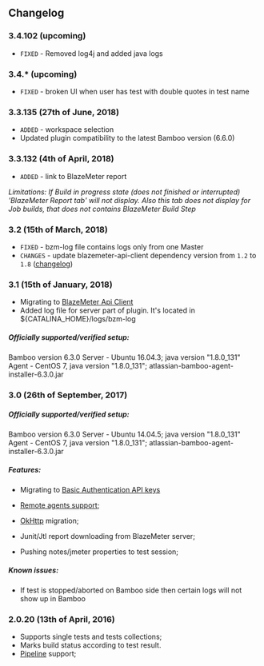 ## Changelog
### 3.4.102 (upcoming)
- `FIXED` - Removed log4j and added java logs

### 3.4.* (upcoming)
- `FIXED` - broken UI when user has test with double quotes in test name

### 3.3.135 (27th of June, 2018)
- `ADDED` - workspace selection
- Updated plugin compatibility to the latest Bamboo version (6.6.0)

### 3.3.132 (4th of April, 2018)
- `ADDED` - link to BlazeMeter report 

_Limitations: If Build in progress state (does not finished or interrupted) 'BlazeMeter Report tab' will not display. Also this tab does not display for Job builds, that does not contains BlazeMeter Build Step_

### 3.2 (15th of March, 2018)
- `FIXED` - bzm-log file contains logs only from one Master
- `CHANGES` - update blazemeter-api-client dependency version from `1.2` to `1.8` ([changelog](https://github.com/Blazemeter/blazemeter-api-client/wiki/Changelog))

### 3.1 (15th of January, 2018)
* Migrating to [BlazeMeter Api Client](https://github.com/Blazemeter/blazemeter-api-client)
* Added log file for server part of plugin. It's located in ${CATALINA_HOME}/logs/bzm-log

##### Officially supported/verified setup:

Bamboo version 6.3.0
Server - Ubuntu 16.04.3; java version "1.8.0_131"
Agent - CentOS 7, java version "1.8.0_131"; atlassian-bamboo-agent-installer-6.3.0.jar

### 3.0 (26th of September, 2017)

##### Officially supported/verified setup:

Bamboo version 6.3.0
Server - Ubuntu 14.04.5; java version "1.8.0_131"
Agent - CentOS 7, java version "1.8.0_131"; atlassian-bamboo-agent-installer-6.3.0.jar

##### Features:

* Migrating to [Basic Authentication API keys](https://guide.blazemeter.com/hc/en-us/articles/115002213289-BlazeMeter-API-keys--BlazeMeter-API-keys)  
* [Remote agents support](https://confluence.atlassian.com/bamboo/bamboo-remote-agent-installation-guide-289276832.html);

* [OkHttp](square.github.io/okhttp/) migration;
* Junit/Jtl report downloading from BlazeMeter server;
* Pushing notes/jmeter properties to test session;


##### Known issues:

* If test is stopped/aborted on Bamboo side then certain logs will not show up in Bamboo




### 2.0.20 (13th of April, 2016)

* Supports single tests and tests collections;  
* Marks build status according to test result.  
* [Pipeline](https://jenkins.io/doc/book/pipeline/) support;  
